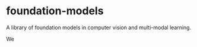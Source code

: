 # foundation-models
A library of foundation models in computer vision and multi-modal learning. 

We